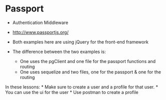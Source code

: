 # Passport

* Authentication Middleware
* http://www.passportjs.org/

* Both examples here are using jQuery for the front-end framework
* The difference between the two examples is:
	* One uses the pgClient and one file for the passport functions and routing
	* One uses sequelize and two files, one for the passport & one for the routing

In these lessons:
	* Make sure to create a user and a profile for that user.
	* You can use the ui for the user
	* Use postman to create a profile